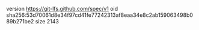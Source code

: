 version https://git-lfs.github.com/spec/v1
oid sha256:53d70061d8e34f97cd41fe77242313af8eaa34e8c2ab159063498b089b271be2
size 2143
